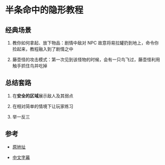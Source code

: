 # 半条命中的隐形教程

## 经典场景

1. 教你如何拿起、放下物品：剧情中敌对 NPC 故意将易拉罐扔到地上，命令你捡起来，教程融入到了剧情之中

1. 藤壶怪的攻击模式：第一次见到该怪物的时候，会有一只鸟飞过，藤壶怪利用触手抓住鸟并吃掉

## 总结套路

1. 在**安全的区域**展示敌人及其弱点

2. 在相对简单的情境下让玩家练习

3. 举一反三

## 参考

- [原地址](https://www.youtube.com/watch?v=MMggqenxuZc)

- [中文字幕](https://www.bilibili.com/video/av10367737)
